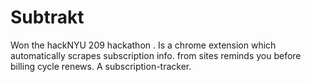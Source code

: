 # Subtrakt

Won the hackNYU 209 hackathon . Is a chrome extension which automatically scrapes subscription info. from sites reminds you before billing cycle renews. A subscription-tracker.
